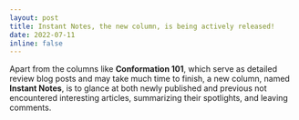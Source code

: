 ```yaml
---
layout: post
title: Instant Notes, the new column, is being actively released!
date: 2022-07-11
inline: false
---
```


Apart from the columns like **Conformation 101**, which serve as detailed review blog posts and may take much time to finish, a new column, named **Instant Notes**, is to glance at both newly published and previous not encountered interesting articles, summarizing their spotlights, and leaving comments.
